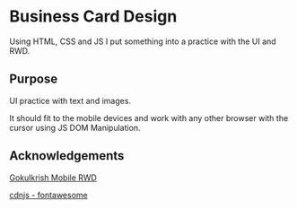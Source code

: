 # Business Card Design

Using HTML, CSS and JS I put something into a practice with the UI and RWD.

## Purpose
UI practice with text and images.

It should fit to the mobile devices and work with any other browser with the cursor using JS DOM Manipulation.

## Acknowledgements
[Gokulkrish Mobile RWD](https://gist.github.com/gokulkrishh/242e68d1ee94ad05f488)

[cdnjs - fontawesome](https://cdnjs.com/libraries/font-awesome)
